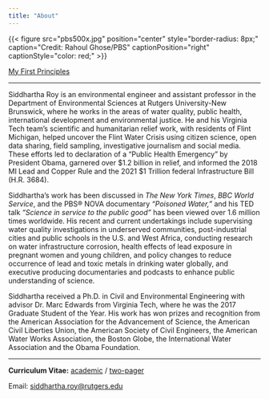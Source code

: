```yaml
---
title: "About"
---
```


{{< figure src="pbs500x.jpg" position="center" style="border-radius: 8px;" caption="Credit: Rahoul Ghose/PBS" captionPosition="right" captionStyle="color: red;" >}}

[My First Principles](/principles/)

------

Siddhartha Roy is an environmental engineer and assistant professor in the Department of Environmental Sciences at Rutgers University-New Brunswick, where he works in the areas of water quality, public health, international development and environmental justice. He and his Virginia Tech team’s scientific and humanitarian relief work, with residents of Flint Michigan, helped uncover the Flint Water Crisis using citizen science, open data sharing, field sampling, investigative journalism and social media. These efforts led to declaration of a “Public Health Emergency” by President Obama, garnered over $1.2 billion in relief, and informed the 2018 MI Lead and Copper Rule and the 2021 $1 Trillion federal Infrastructure Bill (H.R. 3684).

Siddhartha’s work has been discussed in *The New York Times*, *BBC World Service*, and the PBS® NOVA documentary *“Poisoned Water,”* and his TED talk *“Science in service to the public good”* has been viewed over 1.6 million times worldwide. His recent and current undertakings include supervising water quality investigations in underserved communities, post-industrial cities and public schools in the U.S. and West Africa, conducting research on water infrastructure corrosion, health effects of lead exposure in pregnant women and young children, and policy changes to reduce occurrence of lead and toxic metals in drinking water globally, and executive producing documentaries and podcasts to enhance public understanding of science.

Siddhartha received a Ph.D. in Civil and Environmental Engineering with advisor Dr. Marc Edwards from Virginia Tech, where he was the 2017 Graduate Student of the Year. His work has won prizes and recognition from the American Association for the Advancement of Science, the American Civil Liberties Union, the American Society of Civil Engineers, the American Water Works Association, the Boston Globe, the International Water Association and the Obama Foundation.

------

**Curriculum Vitae:** [academic](CV.pdf) / [two-pager](Resume.pdf)

Email: [siddhartha.roy@rutgers.edu](mailto:siddhartha.roy@rutgers.edu)
